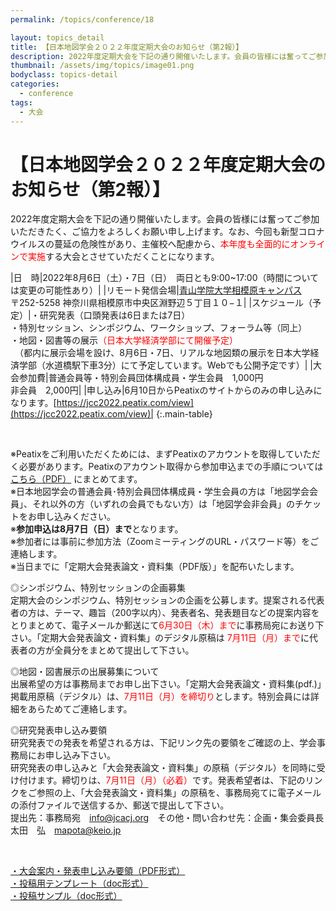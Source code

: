 ```yaml
---
permalink: /topics/conference/18

layout: topics_detail
title: 【日本地図学会２０２２年度定期大会のお知らせ（第2報）】
description: 2022年度定期大会を下記の通り開催いたします。会員の皆様には奮ってご参加いただきたく、ご協力をよろしくお願い申し上げます。
thumbnail: /assets/img/topics/image01.png
bodyclass: topics-detail
categories:
  - conference
tags:
  - 大会
---
```


# 【日本地図学会２０２２年度定期大会のお知らせ（第2報）】
2022年度定期大会を下記の通り開催いたします。会員の皆様には奮ってご参加いただきたく、ご協力をよろしくお願い申し上げます。なお、今回も新型コロナウイルスの蔓延の危険性があり、主催校へ配慮から、<font color="#ff0000">本年度も全面的にオンラインで実施</font>する大会とさせていただくことになります。

|日　時|2022年8月6日（土）・7日（日）　両日とも9:00~17:00（時間については変更の可能性あり）|
|リモート発信会場|[青山学院大学相模原キャンパス](https://www.aoyama.ac.jp/outline/campus/access.html#anchor_02)<br>〒252-5258 神奈川県相模原市中央区淵野辺５丁目１０−１|
|スケジュール（予定）|・研究発表（口頭発表は6日または7日）<br>・特別セッション、シンポジウム、ワークショップ、フォーラム等（同上）<br>・地図・図書等の展示<font color="#ff0000">（日本大学経済学部にて開催予定）</font><br>　（都内に展示会場を設け、8月6日・7日、リアルな地図類の展示を日本大学経済学部（水道橋駅下車3分）にて予定しています。Webでも公開予定です）|
|大会参加費|普通会員等・特別会員団体構成員・学生会員　1,000円<br>非会員　2,000円|
|申し込み|6月10日からPeatixのサイトからのみの申し込みになります。[https://jcc2022.peatix.com/view](https://jcc2022.peatix.com/view)|
{:.main-table}

<br>

※Peatixをご利用いただくためには、まずPeatixのアカウントを取得していただく必要があります。Peatixのアカウント取得から参加申込までの手順については [こちら（PDF）](http://jcacj.org/file/program/participation2022.pdf) にまとめてます。<br>
※日本地図学会の普通会員･特別会員団体構成員・学生会員の方は「地図学会会員」、それ以外の方（いずれの会員でもない方）は「地図学会非会員」のチケットをお申し込みください。<br>
※<b>参加申込は8月7日（日）まで</b>となります。<br>
※参加者には事前に参加方法（ZoomミーティングのURL・パスワード等）をご連絡します。<br>
※当日までに「定期大会発表論文・資料集（PDF版）」を配布いたします。

◎シンポジウム、特別セッションの企画募集<br>
定期大会のシンポジウム、特別セッションの企画を公募します。提案される代表者の方は、テーマ、趣旨（200字以内）、発表者名、発表題目などの提案内容をとりまとめて、電子メールか郵送にて<font color="#ff0000">6月30日（木）まで</font>に事務局宛にお送り下さい。「定期大会発表論文・資料集」のデジタル原稿は <font color="#ff0000"> 7月11日（月）まで</font>に代表者の方が全員分をまとめて提出して下さい。

◎地図・図書展示の出展募集について<br>
出展希望の方は事務局までお申し出下さい。「定期大会発表論文・資料集(pdf.)」掲載用原稿（デジタル）は、<font color="#ff0000">7月11日（月）を締切り</font>とします。特別会員には詳細をあらためてご連絡します。

◎研究発表申し込み要領<br>
研究発表での発表を希望される方は、下記リンク先の要領をご確認の上、学会事務局にお申し込み下さい。<br>
研究発表の申し込みと「大会発表論文・資料集」の原稿（デジタル）を同時に受け付けます。締切りは、<font color="#ff0000">7月11日（月）（必着）</font>です。発表希望者は、下記のリンクをご参照の上、「大会発表論文・資料集」の原稿を、事務局宛てに電子メールの添付ファイルで送信するか、郵送で提出して下さい。<br>
提出先：事務局宛　info@jcacj.org　その他・問い合わせ先：企画・集会委員長 太田　弘　[mapota@keio.jp](<mailto:mapota@keio.jp>)

<br>

[・大会案内・発表申し込み要領（PDF形式）](http://jcacj.org/file/entry/entryguide2022.pdf)<br>
[・投稿用テンプレート（doc形式）](http://jcacj.org/file/entry/Templete2022JCA.doc)<br>
[・投稿サンプル（doc形式）](http://jcacj.org/file/entry/Sample2022JCA.doc)
